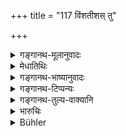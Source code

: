 +++
title = "117 विंशतीशस् तु"

+++

<details><summary>गङ्गानथ-मूलानुवादः</summary>

Troubles arising in the village, the Village-lord shall himself gently report to the Lord of Ten villages; and the Lord of Ten villages to the Lord of Twenty;—(116)—the Lord of Twenty shall communicate it all to the Lord of Hundred; and the Lord of Hundred himself shall report it to the Lord of Thousand.—(117)
</details>

<details><summary>मेधातिथिः</summary>

ये **ग्रामदोषा** एकग्रामाधिकृतेन न शक्यन्ते समाधातुम्, तान् **दशेशाय** निवेदयेत् । एवम् अशक्तौ यावत् **सहस्रपतिर्** विज्ञाप्यः ॥ ७.११६–१७ ॥
</details>

<details><summary>गङ्गानथ-भाष्यानुवादः</summary>

**(verses 7.116-117)**

Those village-troubles that the Village-lord cannot settle himself,—he shall report to the Lord of Ten villages; and when this latter is unable to cope with them, they shall, in due course, be reported to the Lord of Thousand villages.—(116-117)
</details>

<details><summary>गङ्गानथ-टिप्पन्यः</summary>

**(verse 7.116)**

“This rule refers to offences with which the persons who report them are
unable to deal (according to Medhātithi, Govindarāja, Kullūka and
Rāghavānanda); Nārāyaṇa thinks that chiefly refusals to pay the revenue
or disputes on such matters are meant”—Buhler.

This verse is quoted in *Vīramitrodaya* (Rājanīti, p. 250).

**(verse 7.117)**

This verse is quoted in *Vīramitrodaya* (Rājanīti, p. 250).
</details>

<details><summary>गङ्गानथ-तुल्य-वाक्यानि</summary>

**(verses 7.116-117)  
**

*Mahābhārata* (12.87.4, 5).—(Same as Manu.)

*Viṣṇu* (3.11-15).—‘If any offence has been committed in a village, the
lord of the village shall suppress the evil; if he is unable to do so,
he shall report it to the lord of ten villages; if he too is unable, he
shall report it to the lord of hundred villages; if he too is unable, he
shall report it to the lord of the whole district; the lord of the
district must eradicate the evil to the best of his power.’

*Viṣṇudharmottara* (Vīramitrodaya-Rājanīti, p. 250).—\[The same as
*Viṣṇu*, down to the ‘lord of the district,’ then\]—The lord of the
district shall report it to the king, if he is himself unable to deal
with it; the king shall himself take the necessary measures, and protect
the people of the province in every way.’
</details>

<details><summary>भारुचिः</summary>

आसन्नकार्यज्ञापनार्थं ग्रामादिष्व् अधिपतिक्रियास् त्रिभिः श्लोकैः ॥ ७.११५–१७ ॥
</details>

<details><summary>Bühler</summary>

117	But the ruler of twenty shall report all such (matters) to the lord of a hundred, and the lord of a hundred shall himself give information to the lord of a thousand.
</details>
